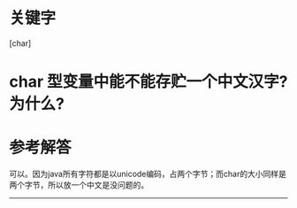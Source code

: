 # 关键字

[char]

# char 型变量中能不能存贮一个中文汉字?为什么?

# 参考解答

可以。因为java所有字符都是以unicode编码，占两个字节；而char的大小同样是两个字节，所以放一个中文是没问题的。

---